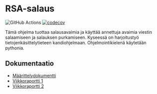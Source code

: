 # RSA-salaus
![GitHub Actions](https://github.com/sonjamadetoja/RSA-salaus/workflows/CI/badge.svg)
[![codecov](https://codecov.io/gh/sonjamadetoja/RSA-salaus/branch/master/graph/badge.svg?token=M43AB3F5NZ)](https://codecov.io/gh/sonjamadetoja/RSA-salaus)

Tämä ohjelma tuottaa salausavaimia ja käyttää annettuja avaimia viestin salaamiseen ja salauksen purkamiseen. Kyseessä on harjoitustyö tietojenkäsittelytieteen kandiohjelmaan. Ohjelmointikielenä käytetään pythonia.

## Dokumentaatio

* [Määrittelydokumentti](https://github.com/sonjamadetoja/RSA-salaus/blob/master/dokumentaatio/maarittelydokumentti.md)
* [Viikkoraportti 1](https://github.com/sonjamadetoja/RSA-salaus/blob/master/dokumentaatio/viikkoraportti1.md)
* [Viikkoraportti 2](https://github.com/sonjamadetoja/RSA-salaus/blob/master/dokumentaatio/viikkoraportti2.md)
